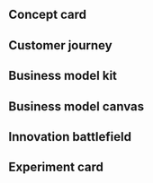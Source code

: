 ## Concept card

## Customer journey

## Business model kit

## Business model canvas

## Innovation battlefield

## Experiment card